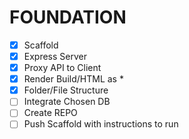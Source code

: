 # FOUNDATION

- [x] Scaffold
- [x] Express Server
- [x] Proxy API to Client
- [x] Render Build/HTML as \*
- [x] Folder/File Structure
- [ ] Integrate Chosen DB
- [ ] Create REPO
- [ ] Push Scaffold with instructions to run
